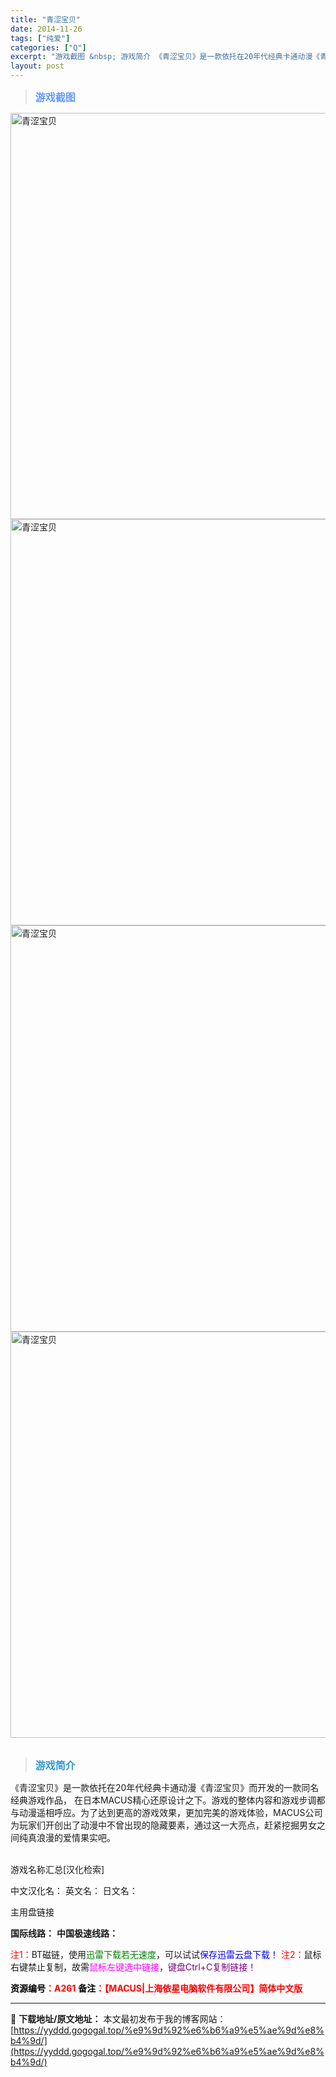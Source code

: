 ```yaml
---
title: "青涩宝贝"
date: 2014-11-26
tags: ["纯爱"]
categories: ["Q"]
excerpt: "游戏截图 &nbsp; 游戏简介 《青涩宝贝》是一款依托在20年代经典卡通动漫《青涩宝贝》而开发的一款同名经典游戏作品， 在日本MACUS精心还原设计之下。游戏的整体内容和游戏步调都与动漫遥相呼应。为了达到更高的游戏效果，更加完美的游戏体验，MACUS公司为玩家们开创出了动漫中不曾出现的隐藏要素，通&hellip;"
layout: post
---
```


<div>
<blockquote><b><span style="font-size: 12pt; color: #6699ff;">游戏截图</span></b></blockquote>
<div><img title="点击放大" src="https://yyddd.gogogal.top/wp-content/uploads/2025/04/20250430_6811f0de42ba2.webp" alt="青涩宝贝" width="650" /></div>
<div><img title="点击放大" src="https://yyddd.gogogal.top/wp-content/uploads/2025/04/20250430_6811f0dfccdbf.webp" alt="青涩宝贝" width="650" /></div>
<div><img title="点击放大" src="https://yyddd.gogogal.top/wp-content/uploads/2025/04/20250430_6811f0e148d93.webp" alt="青涩宝贝" width="650" /></div>
<div><img title="点击放大" src="https://yyddd.gogogal.top/wp-content/uploads/2025/04/20250430_6811f0e32da0f.webp" alt="青涩宝贝" width="650" /></div>
&nbsp;
<blockquote><b><span style="font-size: 12pt; color: #3399cc;">游戏简介</span></b></blockquote>
<div>《青涩宝贝》是一款依托在20年代经典卡通动漫《青涩宝贝》而开发的一款同名经典游戏作品， 在日本MACUS精心还原设计之下。游戏的整体内容和游戏步调都与动漫遥相呼应。为了达到更高的游戏效果，更加完美的游戏体验，MACUS公司为玩家们开创出了动漫中不曾出现的隐藏要素，通过这一大亮点，赶紧挖掘男女之间纯真浪漫的爱情果实吧。</div>
&nbsp;

游戏名称汇总[汉化检索]

中文汉化名：
英文名：
日文名：
</div>
<div class="panel panel-primary">
<div class="panel-heading">主用盘链接</div>
<div class="panel-body">

<b>国际线路：</b>
<b>中国极速线路：</b>


<span style="color: #ff0000;">注1：</span>BT磁链，使用<span style="color: #008000;">迅雷下载若无速度</span>，可以试试<span style="color: #0000ff;">保存迅雷云盘下载！</span>
<span style="color: #ff0000;">注2：</span>鼠标右键禁止复制，故需<span style="color: #ff00ff;">鼠标左键选中链接</span>，<span style="color: #800080;">键盘Ctrl+C复制链接！</span>

</div>
<div class="panel-footer"><span style="color: #ff0000;"><b><span style="color: #000000;">资源编号</span>：A261</b></span>
<span style="color: #ff0000;"><b><span style="color: #000000;">备注</span>：【MACUS|上海依星电脑软件有限公司】简体中文版</b></span></div>
</div>

---
📖 **下载地址/原文地址：** 本文最初发布于我的博客网站：[https://yyddd.gogogal.top/%e9%9d%92%e6%b6%a9%e5%ae%9d%e8%b4%9d/](https://yyddd.gogogal.top/%e9%9d%92%e6%b6%a9%e5%ae%9d%e8%b4%9d/)
